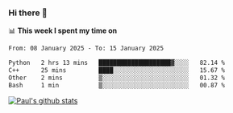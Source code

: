 ### Hi there 👋

📊 **This week I spent my time on**
<!--START_SECTION:waka-->

```txt
From: 08 January 2025 - To: 15 January 2025

Python   2 hrs 13 mins   ████████████████████▓░░░░   82.14 %
C++      25 mins         ████░░░░░░░░░░░░░░░░░░░░░   15.67 %
Other    2 mins          ▒░░░░░░░░░░░░░░░░░░░░░░░░   01.32 %
Bash     1 min           ▒░░░░░░░░░░░░░░░░░░░░░░░░   00.87 %
```

<!--END_SECTION:waka-->


[![Paul's github stats](https://github-readme-stats.vercel.app/api?username=mickeyouyou&theme=dracula&show_icons=true)](https://github.com/anuraghazra/github-readme-stats)
